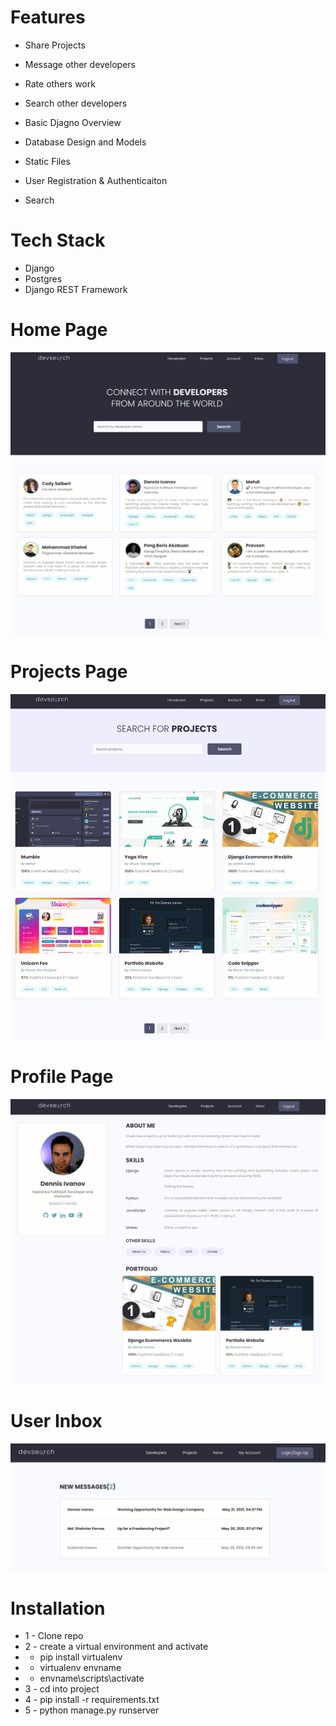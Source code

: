 # Features
* Share Projects
* Message other developers
* Rate others work
* Search other developers

* Basic Djagno Overview
* Database Design and Models
* Static Files
* User Registration & Authenticaiton
* Search

# Tech Stack
* Django
* Postgres
* Django REST Framework

# Home Page
<img src="./resources/images/Devsearch Home.jpg">  


# Projects Page
<img src="./resources/images/DevSearch Projects.jpg">  

# Profile Page
<img src="./resources/images/Devsearch Profile.jpg">  

# User Inbox
<img src="./resources/images/Devsearch Inbox.jpg">  


# Installation
* 1 - Clone repo
* 2 - create a virtual environment and activate
*  - pip install virtualenv
*  - virtualenv envname
*  - envname\scripts\activate
* 3 - cd into project
* 4 - pip install -r requirements.txt
* 5 - python manage.py runserver

